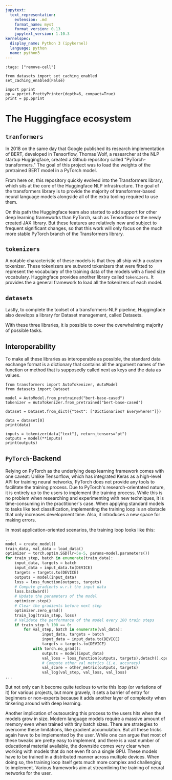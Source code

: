 ```yaml
---
jupytext:
  text_representation:
    extension: .md
    format_name: myst
    format_version: 0.13
    jupytext_version: 1.10.3
kernelspec:
  display_name: Python 3 (ipykernel)
  language: python
  name: python3
---
```


```{code-cell} ipython3
:tags: ["remove-cell"]

from datasets import set_caching_enabled
set_caching_enabled(False)

import pprint
pp = pprint.PrettyPrinter(depth=6, compact=True)
print = pp.pprint
```

# The Huggingface ecosystem


## `tranformers`

In 2018 on the same day that Google published its research implementation of BERT, developed in Tensorflow, Thomas Wolf, a researcher at the NLP startup Huggingface, created a Github repository called "PyTorch-transformers." The goal of this project was to load the weights of the pretrained BERT model in a PyTorch model.


From here on, this repository quickly evolved into the Transformers library, which sits at the core of the Huggingface NLP infrastructure. The goal of the transformers library is to provide the majority of transformer-based neural language models alongside all of the extra tooling required to use them.


On this path the Huggingface team also started to add support for other deep learning frameworks than PyTorch, such as Tensorflow or the newly created JAX library. But these features are relatively new and subject to frequent significant changes, so that this work will only focus on the much more stable PyTorch branch of the Transformers library.

## `tokenizers`

A notable characteristic of these models is that they all ship with a custom tokenizer. These tokenizers are subword tokenizers that were fitted to represent the vocabulary of the training data of the models with a fixed size vocabulary.
Huggingface provides another library called `tokenizers`. It provides the a general framework to load all the tokenizers of each model.

## `datasets`

Lastly, to complete the toolset of a transformers-NLP pipeline, Huggingface also develops a library for Dataset management, called Datasets.

With these three libraries, it is possible to cover the overwhelming majority of possible tasks.

## Interoperability
To make all these libraries as interoperable as possible, the standard data exchange format is a dictionary that contains all the argument names of the function or method that is supposedly called next as keys and the data as values.

```{code-cell} ipython3
from transformers import AutoTokenizer, AutoModel
from datasets import Dataset

model = AutoModel.from_pretrained("bert-base-cased")
tokenizer = AutoTokenizer.from_pretrained("bert-base-cased")

dataset = Dataset.from_dict({"text": ["Dictionaries? Everywhere!"]})

data = dataset[0]
print(data)

inputs = tokenizer(data["text"], return_tensors="pt")
outputs = model(**inputs)
print(outputs)
```


## `PyTorch`-Backend

Relying on PyTorch as the underlying deep learning framework comes with one caveat: Unlike Tensorflow, which has integrated Keras as a high-level API for training neural networks, PyTorch does not provide any tools to facilitate the training process.
Due to PyTorch's research-orientated nature, it is entirely up to the users to implement the training process. While this is no problem when researching and experimenting with new techniques, it is time-consuming in the practitioner's case.
When applying standard models to tasks like text classification, implementing the training loop is an obstacle that only increases development time. Also, it introduces a new space for making errors.

In most application-oriented scenarios, the training loop looks like this:

```python
...
model = create_model()
train_data, val_data = load_data()
optimizer = torch.optim.SGD(lr=5e-5, params=model.parameters())
for train_step, batch in enumerate(train_data):
    input_data, targets = batch
    input_data = input_data.to(DEVICE)
    targets = targets.to(DEVICE)
    outputs = model(input_data)
    loss = loss_function(outputs, targets)
    # Compute gradients w.r.t the input data
    loss.backward() 
    # Update the parameters of the model
    optimizer.step() 
    # Clear the gradients before next step
    optimizer.zero_grad() 
    train_log(train_step, loss)
    # Validate the performance of the model every 100 train steps
    if train_step % 100 == 0:
        for val_step, batch in enumerate(val_data):
                input_data, targets = batch
                input_data = input_data.to(DEVICE)
                targets = targets.to(DEVICE)
            with torch.no_grad():
                outputs = model(input_data)
                val_loss = loss_function(outputs, targets).detach().cpu()
                # Compute other val metrics (i.e. accuracy)
                val_score = other_metric(outputs, targets)
                val_log(val_step, val_loss, val_loss)
...
```

But not only can it become quite tedious to write this loop (or variations of it) for various projects, but more gravely, it sets a barrier of entry for beginners or non-experts because it adds another layer of complexity when tinkering around with deep learning.

Another implication of outsourcing this process to the users hits when the models grow in size. Modern language models require a massive amount of memory even when trained with tiny batch sizes. There are strategies to overcome these limitations, like gradient accumulation. But all these tricks again have to be implemented by the user.
While one can argue that most of these tweaks are pretty easy to implement, and there is a vast number of educational material available, the downside comes very clear when working with models that do not even fit on a single GPU. These models have to be trained in a distributed manner across multiple devices. When doing so, the training loop itself gets much more complex and challenging to implement.
Various frameworks aim at streamlining the training of neural networks for the user.
